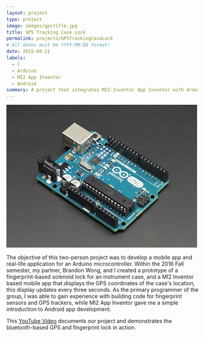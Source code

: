 ```yaml
---
layout: project
type: project
image: images/gpstitle.jpg
title: GPS Tracking Case Lock
permalink: projects/GPSTrackingCaseLock
# All dates must be YYYY-MM-DD format!
date: 2015-09-21
labels:
  - C
  - Arduino
  - MI2 App Inventor
  - Android
summary: A project that integrates MI2-Inventor App Inventor with Arduino microcontrollers. My partner and I developed a bluetooth-based mobile app that keeps track of an instrument case, which also has a fingerprint-based lock integrated through an Arduino Uno.
---
```


<img class="ui medium rounded image" src="../images/arduino.jpg">

The objective of this two-person project was to develop a mobile app and real-life application for an Arduino microcontroller. Within the 2016 Fall semester, my partner, Brandon Wong, and I created a prototype of a fingerprint-based solenoid lock for an instrument case, and a MI2 Inventor based mobile app that displays the GPS coordinates of the case's location, this display updates every three seconds. As the primary programmer of the group, I was able to gain experience with building code for fingerprint sensors and GPS trackers, while MI2 App Inventor gave me a simple introduction to Android app development. 
 
This [YouTube Video](https://www.youtube.com/watch?v=izAxeNXCFF8) documents our project and demonstrates the bluetooth-based GPS and fingerprint lock in action.
